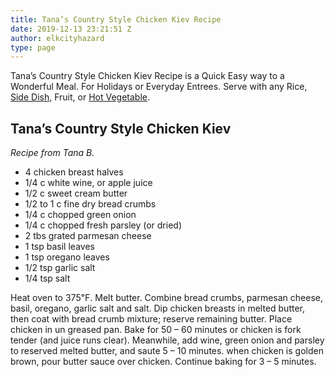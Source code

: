 ```yaml
---
title: Tana’s Country Style Chicken Kiev Recipe
date: 2019-12-13 23:21:51 Z
author: elkcityhazard
type: page
---
```


Tana&#8217;s Country Style Chicken Kiev Recipe is a Quick Easy way to a Wonderful Meal. For Holidays or Everyday Entrees. Serve with any Rice, [Side Dish][1], Fruit, or <a href="/wordpress/hot-vegetables/" rel="noopener noreferrer" target="_blank">Hot Vegetable</a>.

## Tana&#8217;s Country Style Chicken Kiev

_Recipe from Tana B._

  * 4 chicken breast halves
  * 1/4 c white wine, or apple juice
  * 1/2 c sweet cream butter
  * 1/2 to 1 c fine dry bread crumbs
  * 1/4 c chopped green onion
  * 1/4 c chopped fresh parsley (or dried)
  * 2 tbs grated parmesan cheese
  * 1 tsp basil leaves
  * 1 tsp oregano leaves
  * 1/2 tsp garlic salt
  * 1/4 tsp salt

Heat oven to 375&#8457;. Melt butter. Combine bread crumbs, parmesan cheese, basil, oregano, garlic salt and salt. Dip chicken breasts in melted butter, then coat with bread crumb mixture; reserve remaining butter. Place chicken in un greased pan. Bake for 50 &#8211; 60 minutes or chicken is fork tender (and juice runs clear). Meanwhile, add wine, green onion and parsley to reserved melted butter, and saute 5 &#8211; 10 minutes. when chicken is golden brown, pour butter sauce over chicken. Continue baking for 3 &#8211; 5 minutes.

 [1]: /wordpress/institutional-recipes-for-200/easy-side-dishes/